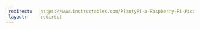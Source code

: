 ```yaml
---
 redirect:   https://www.instructables.com/PlantyPi-a-Raspberry-Pi-Pico-Plant-Watering-Device/
 layout:     redirect
---
```

